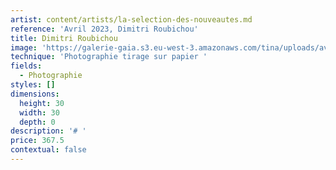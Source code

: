 ```yaml
---
artist: content/artists/la-selection-des-nouveautes.md
reference: 'Avril 2023, Dimitri Roubichou'
title: Dimitri Roubichou
image: 'https://galerie-gaia.s3.eu-west-3.amazonaws.com/tina/uploads/avril-2023/B892D069-9796-4789-A423-02FE888E168F.JPG'
technique: 'Photographie tirage sur papier '
fields:
  - Photographie
styles: []
dimensions:
  height: 30
  width: 30
  depth: 0
description: '# '
price: 367.5
contextual: false
---
```


